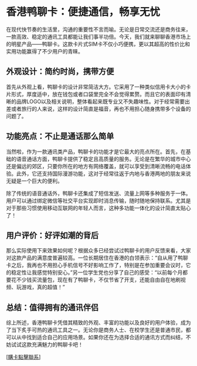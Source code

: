 # 香港鸭聊卡：便捷通信，畅享无忧

在现代快节奏的生活里，沟通的重要性不言而喻。无论是日常交流还是商务往来，一款高效、稳定的通讯工具都能让我们事半功倍。今天，我们就来聊聊香港市场上的明星产品——鸭聊卡。这款卡片式SIM卡不仅小巧便携，更以其超高的性价比和实用功能赢得了不少用户的青睐。

## 外观设计：简约时尚，携带方便

首先从外观上看，鸭聊卡的设计非常简洁大方。它采用了一种类似信用卡大小的卡片形式，厚度适中，放在钱包或者口袋里完全不会觉得累赘。而且它的表面印有清晰的品牌LOGO以及相关说明，整体看起来既专业又不失趣味性。对于经常需要出差或者旅行的人来说，这样的设计简直是福音，再也不用担心随身携带多个设备的问题了。

## 功能亮点：不止是通话那么简单

当然啦，作为一款通讯类产品，鸭聊卡的功能才是它最大的亮点所在。首先，在基础的语音通话方面，鸭聊卡提供了稳定且高质量的服务。无论是在繁华的城市中心还是偏远的郊区，只要你所在的地方有网络覆盖，就可以享受到清晰流畅的电话体验。此外，它还支持国际漫游功能，这对于经常往返于内地与香港两地的朋友来说无疑是一个巨大的便利。

除了传统的语音通话外，鸭聊卡还集成了短信发送、流量上网等多种服务于一体。用户可以通过绑定微信等社交平台实现即时消息传输，随时随地保持联系。尤其是对于那些习惯使用移动互联网的年轻人而言，这种多功能一体化的设计简直太贴心了！

## 用户评价：好评如潮的背后

那么实际使用下来效果如何呢？根据众多已经尝试过鸭聊卡的用户反馈来看，大家对这款产品的满意度普遍较高。一位长期居住在香港的白领表示：“自从用了鸭聊卡之后，我再也不用担心手机信号不好影响工作了，特别是在参加重要会议时，它的稳定性让我感觉特别安心。”另一位学生党也分享了自己的感受：“以前每个月都要花不少钱买流量包，现在有了鸭聊卡，不仅节省了开支，还能自由自在地刷视频、玩游戏，真的超值！”

## 总结：值得拥有的通讯伴侣

综上所述，香港鸭聊卡凭借其精致的外观、丰富的功能以及良好的用户体验，成为了当下炙手可热的通讯工具之一。无论你是商务人士、在校学生还是普通市民，都可以从中找到适合自己的应用场景。如果你还在为选择合适的通讯方式而纠结，不妨试试这款充满魅力的鸭聊卡吧！

[[購卡點擊聯系](https://t.me/s/SXDXQF)]